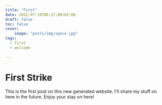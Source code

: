 ```yaml
---
title: "First"
date: 2022-07-19T00:37:00+02:00
draft: false
toc: false
cover:
    image: "posts/img/space.jpg"
tags:
  - first
  - welcome
  
---
```

# First Strike
This is the first post on this new generated website. I'll share my stuff on here in the future.
Enjoy your stay on here!